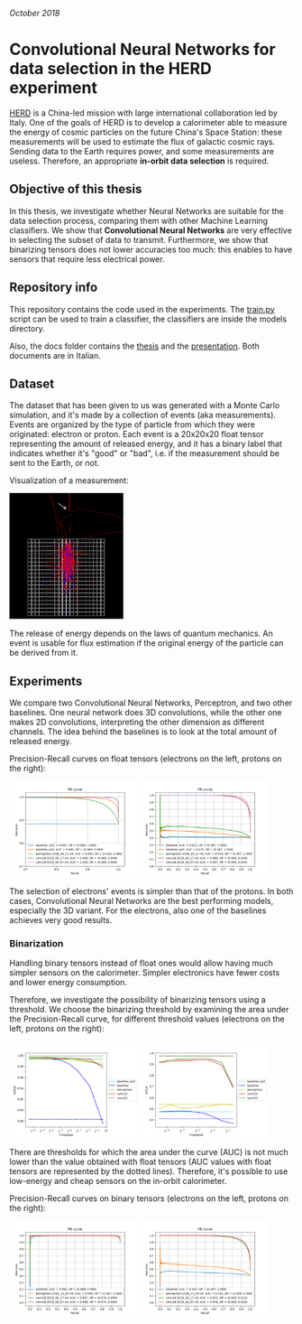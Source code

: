 *October 2018*
# Convolutional Neural Networks for data selection in the HERD experiment

[HERD](http://herd.ihep.ac.cn/) is a China-led mission with large international collaboration led by Italy. One of the goals of HERD is to develop a calorimeter able to measure the energy of cosmic particles on the future China's Space Station: these measurements will be used to estimate the flux of galactic cosmic rays. Sending data to the Earth requires power, and some measurements are useless. Therefore, an appropriate **in-orbit data selection** is required.

## Objective of this thesis

In this thesis, we investigate whether Neural Networks are suitable for the data selection process, comparing them with other Machine Learning classifiers.
We show that **Convolutional Neural Networks** are very effective in selecting the subset of data to transmit.
Furthermore, we show that binarizing tensors does not lower accuracies too much: this enables to have sensors that require less electrical power.

## Repository info

This repository contains the code used in the experiments. The [train.py](train.py) script can be used to train a classifier, the classifiers are inside the models directory.

Also, the docs folder contains the [thesis](docs/thesis.pdf) and the [presentation](docs/presentation.pdf). Both documents are in Italian.

## Dataset

The dataset that has been given to us was generated with a Monte Carlo simulation, and it's made by a collection of events (aka measurements). Events are organized by the type of particle from which they were originated: electron or proton.
Each event is a 20x20x20 float tensor representing the amount of released energy, and it has a binary label that indicates whether it's "good" or "bad", i.e. if the measurement should be sent to the Earth, or not.

Visualization of a measurement:

<img src="img/Sciame_elettrone_100GeV.png" width="40%" alt="visualization of a measurement"/>

The release of energy depends on the laws of quantum mechanics.
An event is usable for flux estimation if the original energy of the particle can be derived from it.

## Experiments
We compare two Convolutional Neural Networks, Perceptron, and two other baselines.
One neural network does 3D convolutions, while the other one makes 2D convolutions, interpreting the other dimension as different channels.
The idea behind the baselines is to look at the total amount of released energy.

Precision-Recall curves on float tensors (electrons on the left, protons on the right):

<p float="left">
  <img src="img/comparison-electrons.png" width="45%" alt="precision recall curves on electrons"/>
  <img src="img/comparison-protons.png" width="45%" alt="precision recall curves on protons"/>
</p>


The selection of electrons' events is simpler than that of the protons.
In both cases, Convolutional Neural Networks are the best performing models, especially the 3D variant. For the electrons, also one of the baselines achieves very good results.

### Binarization
Handling binary tensors instead of float ones would allow having much simpler sensors on the calorimeter. Simpler electronics have fewer costs and lower energy consumption.

Therefore, we investigate the possibility of binarizing tensors using a threshold. We choose the binarizing threshold by examining the area under the Precision-Recall curve, for different threshold values (electrons on the left, protons on the right):

<p float="left">
  <img src="img/auc_binarization_thresholds-electrons.png" width="45%" alt="area under the Precision-Recall curve for different thresholds (electrons)"/>
  <img src="img/auc_binarization_thresholds-protons.png" width="45%" alt="area under the Precision-Recall curve for different thresholds (protons)"/>
</p>

There are thresholds for which the area under the curve (AUC) is not much lower than the value obtained with float tensors (AUC values with float tensors are represented by the dotted lines). Therefore, it's possible to use low-energy and cheap sensors on the in-orbit calorimeter.

Precision-Recall curves on binary tensors (electrons on the left, protons on the right):

<p float="left">
  <img src="img/comparison_binarized_data-electrons.png" width="45%" alt="precision recall curves on electrons (binary tensors)"/>
  <img src="img/comparison_binarized_data-protons.png" width="45%" alt="precision recall curves on protons  (binary tensors)"/>
</p>

